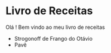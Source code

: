 # Livro de Receitas

Olá ! Bem vindo ao meu livro de receitas

- Strogonoff de Frango do Otávio
- Pavê
